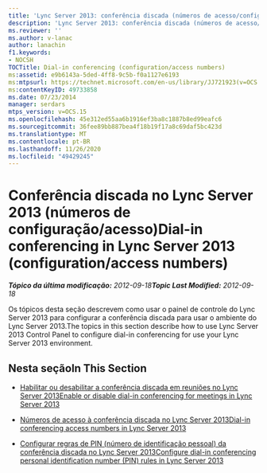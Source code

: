 ```yaml
---
title: 'Lync Server 2013: conferência discada (números de acesso/configuração)'
description: 'Lync Server 2013: conferência discada (números de acesso/configuração).'
ms.reviewer: ''
ms.author: v-lanac
author: lanachin
f1.keywords:
- NOCSH
TOCTitle: Dial-in conferencing (configuration/access numbers)
ms:assetid: e9b6143a-5ded-4ff8-9c5b-f0a1127e6193
ms:mtpsurl: https://technet.microsoft.com/en-us/library/JJ721923(v=OCS.15)
ms:contentKeyID: 49733858
ms.date: 07/23/2014
manager: serdars
mtps_version: v=OCS.15
ms.openlocfilehash: 45e312ed55aa6b1916ef3ba8c1887b8ed99eafc6
ms.sourcegitcommit: 36fee89bb887bea4f18b19f17a8c69daf5bc423d
ms.translationtype: MT
ms.contentlocale: pt-BR
ms.lasthandoff: 11/26/2020
ms.locfileid: "49429245"
---
```

# <a name="dial-in-conferencing-in-lync-server-2013-configurationaccess-numbers"></a><span data-ttu-id="05603-103">Conferência discada no Lync Server 2013 (números de configuração/acesso)</span><span class="sxs-lookup"><span data-stu-id="05603-103">Dial-in conferencing in Lync Server 2013 (configuration/access numbers)</span></span>

<div data-xmlns="http://www.w3.org/1999/xhtml">

<div class="topic" data-xmlns="http://www.w3.org/1999/xhtml" data-msxsl="urn:schemas-microsoft-com:xslt" data-cs="https://msdn.microsoft.com/">

<div data-asp="https://msdn2.microsoft.com/asp">



</div>

<div id="mainSection">

<div id="mainBody"><span data-ttu-id="05603-104">

<span> </span></span><span class="sxs-lookup"><span data-stu-id="05603-104">

<span> </span></span></span>

<span data-ttu-id="05603-105">_**Tópico da última modificação:** 2012-09-18_</span><span class="sxs-lookup"><span data-stu-id="05603-105">_**Topic Last Modified:** 2012-09-18_</span></span>

<span data-ttu-id="05603-106">Os tópicos desta seção descrevem como usar o painel de controle do Lync Server 2013 para configurar a conferência discada para usar o ambiente do Lync Server 2013.</span><span class="sxs-lookup"><span data-stu-id="05603-106">The topics in this section describe how to use Lync Server 2013 Control Panel to configure dial-in conferencing for use your Lync Server 2013 environment.</span></span>

<div>

## <a name="in-this-section"></a><span data-ttu-id="05603-107">Nesta seção</span><span class="sxs-lookup"><span data-stu-id="05603-107">In This Section</span></span>

  - [<span data-ttu-id="05603-108">Habilitar ou desabilitar a conferência discada em reuniões no Lync Server 2013</span><span class="sxs-lookup"><span data-stu-id="05603-108">Enable or disable dial-in conferencing for meetings in Lync Server 2013</span></span>](lync-server-2013-enable-or-disable-dial-in-conferencing-for-meetings.md)

  - [<span data-ttu-id="05603-109">Números de acesso à conferência discada no Lync Server 2013</span><span class="sxs-lookup"><span data-stu-id="05603-109">Dial-in conferencing access numbers in Lync Server 2013</span></span>](lync-server-2013-dial-in-conferencing-access-numbers.md)

  - [<span data-ttu-id="05603-110">Configurar regras de PIN (número de identificação pessoal) da conferência discada no Lync Server 2013</span><span class="sxs-lookup"><span data-stu-id="05603-110">Configure dial-in conferencing personal identification number (PIN) rules in Lync Server 2013</span></span>](lync-server-2013-configure-dial-in-conferencing-personal-identification-number-pin-rules.md)

<span data-ttu-id="05603-111"></div>

</div>

<span> </span>

</div>

</div>

</span><span class="sxs-lookup"><span data-stu-id="05603-111"></div>

</div>

<span> </span>

</div>

</div>

</span></span></div>

